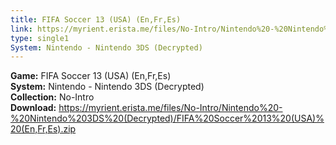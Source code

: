 ```yaml
---
title: FIFA Soccer 13 (USA) (En,Fr,Es)
link: https://myrient.erista.me/files/No-Intro/Nintendo%20-%20Nintendo%203DS%20(Decrypted)/FIFA%20Soccer%2013%20(USA)%20(En,Fr,Es).zip
type: single1
System: Nintendo - Nintendo 3DS (Decrypted)
---
```

<b>Game:</b> FIFA Soccer 13 (USA) (En,Fr,Es)<br>
<b>System:</b> Nintendo - Nintendo 3DS (Decrypted)<br>
<b>Collection:</b> No-Intro<br>
<b>Download:</b> https://myrient.erista.me/files/No-Intro/Nintendo%20-%20Nintendo%203DS%20(Decrypted)/FIFA%20Soccer%2013%20(USA)%20(En,Fr,Es).zip